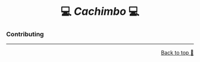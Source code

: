 <a name="readme-top"></a>

<div align="center">
  <a href="https://https://github.com/Auky216/Cachimbo">
  </a>
  <h1>💻 <em>Cachimbo</em> 💻</h1>
</div>

### Contributing

<div align="center">

<!-- Con https://repobeats.axiom.co/configs/new se sabe las contribuciones -->

<!-- ![Alt](https://repobeats.axiom.co/api/embed/8345d369ea8e3eab3bbabaad467545ecd6303c62.svg "Repobeats analytics image") -->

</div><hr>

<p align="right"><a href="#top">Back to top 🔼</a></p>